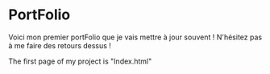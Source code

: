 # PortFolio
Voici mon premier portFolio que je vais mettre à jour souvent ! 
N'hésitez pas à me faire des retours dessus !

The first page of my project is "Index.html"

